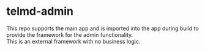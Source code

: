 # telmd-admin
This repo supports the main app and is imported into the app during build to provide the framework for the admin functionality.  
This is an external framework with no business logic.
